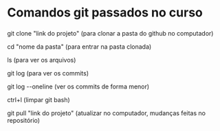 # Comandos git passados no curso
###
<p>git clone "link do projeto" (para clonar a pasta do github no computador)</p>
<p>cd "nome da pasta" (para entrar na pasta clonada)</p>
<p>ls (para ver os arquivos)</p>
<p>git log (para ver os commits)</p>
<p>git log --oneline (ver os commits de forma menor)</p>
<p>ctrl+l (limpar git bash)</p>
<p>git pull "link do projeto" (atualizar no computador, mudanças feitas no repositório)</p>
